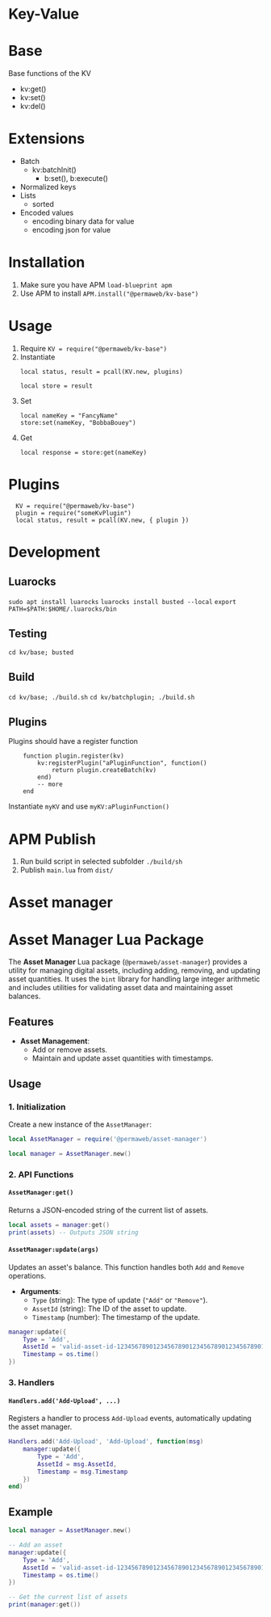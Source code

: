 # Key-Value

# Base
Base functions of the KV
- kv:get()
- kv:set()
- kv:del()

# Extensions
- Batch
  - kv:batchInit()
    - b:set(), b:execute()
- Normalized keys
- Lists
  - sorted
- Encoded values
  - encoding binary data for value
  - encoding json for value


# Installation
1. Make sure you have APM
   `load-blueprint apm`
2. Use APM to install
   `APM.install("@permaweb/kv-base")`

# Usage
1. Require
   `KV = require("@permaweb/kv-base")`
2. Instantiate
    ```
    local status, result = pcall(KV.new, plugins)

    local store = result
    ```
3. Set
    ```
   local nameKey = "FancyName"
   store:set(nameKey, "BobbaBouey")
   ```
4. Get
    ```
   local response = store:get(nameKey)
   ```

# Plugins
```
  KV = require("@permaweb/kv-base")
  plugin = require("someKvPlugin")
  local status, result = pcall(KV.new, { plugin })
```


# Development

## Luarocks
`sudo apt install luarocks`
`luarocks install busted --local`
`export PATH=$PATH:$HOME/.luarocks/bin`
## Testing
`cd kv/base; busted`

## Build
`cd kv/base; ./build.sh`
`cd kv/batchplugin; ./build.sh`

## Plugins
Plugins should have a register function
```
    function plugin.register(kv)
        kv:registerPlugin("aPluginFunction", function()
            return plugin.createBatch(kv)
        end)
        -- more
    end
```
Instantiate `myKV` and use `myKV:aPluginFunction()`

# APM Publish

1. Run build script in selected subfolder
   `./build/sh`
2. Publish `main.lua` from `dist/`

# Asset manager

# Asset Manager Lua Package

The **Asset Manager** Lua package (`@permaweb/asset-manager`) provides a utility for managing digital assets, including adding, removing, and updating asset quantities. It uses the `bint` library for handling large integer arithmetic and includes utilities for validating asset data and maintaining asset balances.

## Features

- **Asset Management**:
  - Add or remove assets.
  - Maintain and update asset quantities with timestamps.

## Usage

### 1. **Initialization**
Create a new instance of the `AssetManager`:

```lua
local AssetManager = require('@permaweb/asset-manager')

local manager = AssetManager.new()
```

### 2. **API Functions**

#### `AssetManager:get()`
Returns a JSON-encoded string of the current list of assets.

```lua
local assets = manager:get()
print(assets) -- Outputs JSON string
```

#### `AssetManager:update(args)`
Updates an asset's balance. This function handles both `Add` and `Remove` operations.

- **Arguments**:
  - `Type` (string): The type of update (`"Add"` or `"Remove"`).
  - `AssetId` (string): The ID of the asset to update.
  - `Timestamp` (number): The timestamp of the update.

```lua
manager:update({
    Type = 'Add',
    AssetId = 'valid-asset-id-12345678901234567890123456789012345678901',
    Timestamp = os.time()
})
```

### 3. **Handlers**

#### `Handlers.add('Add-Upload', ...)`
Registers a handler to process `Add-Upload` events, automatically updating the asset manager.

```lua
Handlers.add('Add-Upload', 'Add-Upload', function(msg)
    manager:update({
        Type = 'Add',
        AssetId = msg.AssetId,
        Timestamp = msg.Timestamp
    })
end)
```

## Example

```lua
local manager = AssetManager.new()

-- Add an asset
manager:update({
    Type = 'Add',
    AssetId = 'valid-asset-id-12345678901234567890123456789012345678901',
    Timestamp = os.time()
})

-- Get the current list of assets
print(manager:get())
```